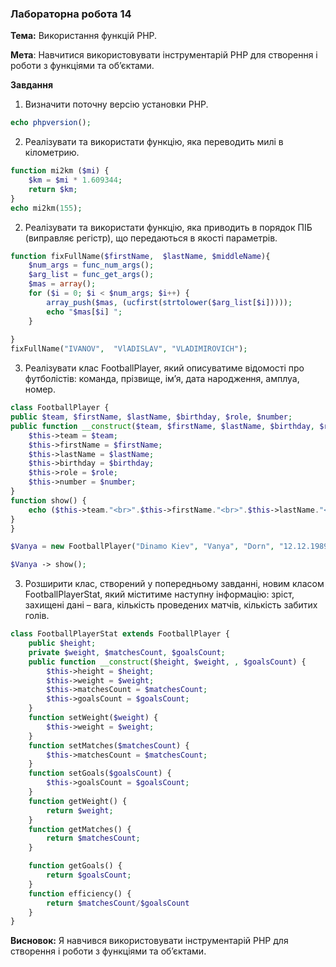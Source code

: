 ### Лабораторна робота 14

**Тема:** Використання функцій PHP.

**Мета**: Навчитися використовувати інструментарій PHP для створення і роботи з функціями та об’єктами.

**Завдання**

1. Визначити поточну версію установки PHP.

```php
echo phpversion();
```

2. Реалізувати та використати функцію, яка переводить милі в кілометрию.

```php
function mi2km ($mi) {
    $km = $mi * 1.609344;
    return $km;
}
echo mi2km(155);
```

2. Реалізувати та використати функцію, яка приводить в порядок ПІБ (виправляє регістр), що передаються в якості параметрів.

```php
function fixFullName($firstName,  $lastName, $middleName){
    $num_args = func_num_args();
    $arg_list = func_get_args();
    $mas = array();
    for ($i = 0; $i < $num_args; $i++) {
        array_push($mas, (ucfirst(strtolower($arg_list[$i]))));
        echo "$mas[$i] ";
    }	
    
}
fixFullName("IVANOV",  "VlADISLAV", "VLADIMIROVICH");
```

3. Реалізувати клас FootballPlayer, який описуватиме відомості про футболістів: команда, прізвище, ім’я, дата народження, амплуа, номер.

```php
class FootballPlayer {
public $team, $firstName, $lastName, $birthday, $role, $number;
public function __construct($team, $firstName, $lastName, $birthday, $role, $number) {
    $this->team = $team;
    $this->firstName = $firstName;
    $this->lastName = $lastName;
    $this->birthday = $birthday;
    $this->role = $role;
    $this->number = $number;
}
function show() {
    echo ($this->team."<br>".$this->firstName."<br>".$this->lastName."<br>".$this->birthday."<br>".$this->role."<br>".$this->number);
}	
}

$Vanya = new FootballPlayer("Dinamo Kiev", "Vanya", "Dorn", "12.12.1989", "defender", "14");

$Vanya -> show();
```



3. Розширити клас, створений у попередньому завданні, новим класом FootballPlayerStat, який міститиме наступну інформацію: зріст, захищені дані – вага, кількість проведених матчів, кількість забитих голів.

```php
class FootballPlayerStat extends FootballPlayer {
    public $height;
    private $weight, $matchesCount, $goalsCount;
    public function __construct($height, $weight, , $goalsCount) {
        $this->height = $height;
        $this->weight = $weight;
        $this->matchesCount = $matchesCount;
        $this->goalsCount = $goalsCount;
    }
    function setWeight($weight) {
        $this->weight = $weight; 
    }
    function setMatches($matchesCount) {
        $this->matchesCount = $matchesCount;
    }
    function setGoals($goalsCount) {
        $this->goalsCount = $goalsCount;
    }
    function getWeight() {
        return $weight;
    }
    function getMatches() {
        return $matchesCount;
    }

    function getGoals() {
        return $goalsCount;
    }
    function efficiency() {
        return $matchesCount/$goalsCount
    }
}
```



**Висновок:** Я навчився використовувати інструментарій PHP для створення і роботи з функціями та об’єктами.